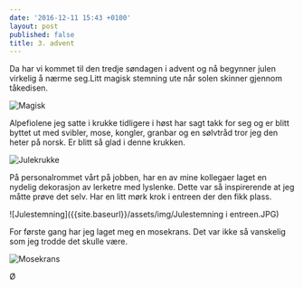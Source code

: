 ```yaml
---
date: '2016-12-11 15:43 +0100'
layout: post
published: false
title: 3. advent
---
```

Da har vi kommet til den tredje søndagen i advent og nå begynner julen virkelig å nærme seg.Litt magisk stemning ute når solen skinner gjennom tåkedisen. 

![Magisk]({{site.baseurl}}/assets/img/Magisk.JPG)

<!--more-->

Alpefiolene jeg satte i krukke tidligere i høst har sagt takk for seg og er blitt byttet ut med svibler, mose, kongler, granbar og en sølvtråd tror jeg den heter på norsk. Er blitt så glad i denne krukken. 

![Julekrukke]({{site.baseurl}}/assets/img/Julekrukke.JPG)

På personalrommet vårt på jobben, har en av mine kollegaer laget en nydelig dekorasjon av lerketre med lyslenke. Dette var så inspirerende at jeg måtte prøve det selv. Har en litt mørk krok i entreen der den fikk plass. 

![Julestemning]({{site.baseurl}}/assets/img/Julestemning i entreen.JPG)

For første gang har jeg laget meg en mosekrans. Det var ikke så vanskelig som jeg trodde det skulle være.

![Mosekrans]({{site.baseurl}}/assets/img/Mosekrans.JPG)

Ø


